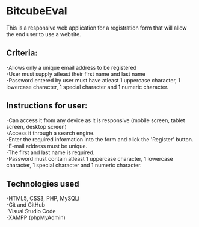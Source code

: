 # BitcubeEval
This is a responsive web application for a registration form that will allow the end user to use a website.

## Criteria:
-Allows only a unique email address to be registered</br>
-User must supply atleast their first name and last name</br>
-Password entered by user must have atleast 1 uppercase character, 1 lowercase character, 1 special character and 1 numeric character.

## Instructions for user:
-Can access it from any device as it is responsive (mobile screen, tablet screen, desktop screen)</br>
-Access it through a search engine.</br>
-Enter the required information into the form and click the 'Register' button.</br>
-E-mail address must be unique.</br>
-The first and last name is required.</br>
-Password must contain atleast 1 uppercase character, 1 lowercase character, 1 special character and 1 numeric character.

## Technologies used
-HTML5, CSS3, PHP, MySQLi</br>
-Git and GitHub</br>
-Visual Studio Code</br>
-XAMPP (phpMyAdmin)


